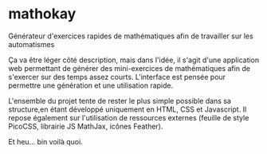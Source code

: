 # mathokay
Générateur d'exercices rapides de mathématiques afin de travailler sur les automatismes

Ça va être léger côté description, mais dans l'idée, il s'agit d'une application web permettant de générer des mini-exercices de mathématiques afin de s'exercer sur des temps assez courts. L'interface est pensée pour permettre une génération et une utilisation rapide.

L'ensemble du projet tente de rester le plus simple possible dans sa structure,en étant développé uniquement en HTML, CSS et Javascript.
Il repose également sur l'utilisation de ressources externes (feuille de style PicoCSS, librairie JS MathJax, icônes Feather).

Et heu... bin voilà quoi.
